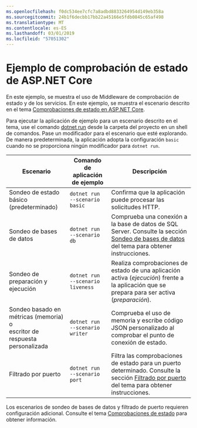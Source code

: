 ```yaml
---
ms.openlocfilehash: f0dc534ee7cfc7a8adbd8833264954d149eb358a
ms.sourcegitcommit: 24b1f6decbb17bb22a45166e5fdb0845c65af498
ms.translationtype: MT
ms.contentlocale: es-ES
ms.lasthandoff: 03/01/2019
ms.locfileid: "57051302"
---
```

# <a name="aspnet-core-health-check-sample"></a>Ejemplo de comprobación de estado de ASP.NET Core

En este ejemplo, se muestra el uso de Middleware de comprobación de estado y de los servicios. En este ejemplo, se muestra el escenario descrito en el tema [Comprobaciones de estado en ASP.NET Core](https://docs.microsoft.com/aspnet/core/host-and-deploy/health-checks).

Para ejecutar la aplicación de ejemplo para un escenario descrito en el tema, use el comando [dotnet run](https://docs.microsoft.com/dotnet/core/tools/dotnet-run) desde la carpeta del proyecto en un shell de comandos. Pase un modificador para el escenario que esté explorando. De manera predeterminada, la aplicación adopta la configuración `basic` cuando no se proporciona ningún modificador para `dotnet run`.

| Escenario                                               | Comando de aplicación de ejemplo               | Descripción |
| ------------------------------------------------------ | -------------------------------- | ----------- |
| Sondeo de estado básico (predeterminado)                           | `dotnet run --scenario basic`    | Confirma que la aplicación puede procesar las solicitudes HTTP. |
| Sondeo de bases de datos                                         | `dotnet run --scenario db`       | Comprueba una conexión a la base de datos de SQL Server. Consulte la sección [Sondeo de bases de datos](https://docs.microsoft.com/aspnet/core/host-and-deploy/health-checks#database-probe) del tema para obtener instrucciones. |
| Sondeo de preparación y ejecución                              | `dotnet run --scenario liveness` | Realiza comprobaciones de estado de una aplicación activa (*ejecución*) frente a la aplicación que se prepara para ser activa (*preparación*). |
| Sondeo basado en métricas (memoria) o<br>escritor de respuesta personalizada | `dotnet run --scenario writer`   | Comprueba el uso de memoria y escribe código JSON personalizado al comprobar el punto de conexión de estado. |
| Filtrado por puerto                                         | `dotnet run --scenario port`     | Filtra las comprobaciones de estado para un puerto determinado. Consulte la sección [Filtrado por puerto](https://docs.microsoft.com/aspnet/core/host-and-deploy/health-checks#filter-by-port) del tema para obtener instrucciones. |

Los escenarios de sondeo de bases de datos y filtrado de puerto requieren configuración adicional. Consulte el tema [Comprobaciones de estado](https://docs.microsoft.com/aspnet/core/host-and-deploy/health-checks) para obtener información.
